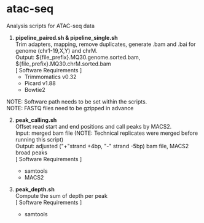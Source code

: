 # atac-seq
Analysis scripts for ATAC-seq data

1. **pipeline_paired.sh & pipeline_single.sh**  
  Trim adapters, mapping, remove duplicates, generate .bam and .bai for genome (chr1-19,X,Y) and chrM.  
  Output: ${file_prefix}.MQ30.genome.sorted.bam, ${file_prefix}.MQ30.chrM.sorted.bam  
  \[ Software Requirements \]  
    - Trimmomatics v0.32
    - Picard v1.88
    - Bowtie2

  NOTE: Software path needs to be set within the scripts.  
  NOTE: FASTQ files need to be gzipped in advance  

2. **peak_calling.sh**  
  Offset read start and end positions and call peaks by MACS2.  
  Input: merged bam file (NOTE: Technical replicates were merged before running this script)  
  Output: adjusted ("+"strand +4bp, "-" strand -5bp) bam file, MACS2 broad peaks  
  \[ Software Requirements \]  
    - samtools
    - MACS2
  
3. **peak_depth.sh**  
  Compute the sum of depth per peak  
  \[ Software Requirements \]  
    - samtools
  
  
